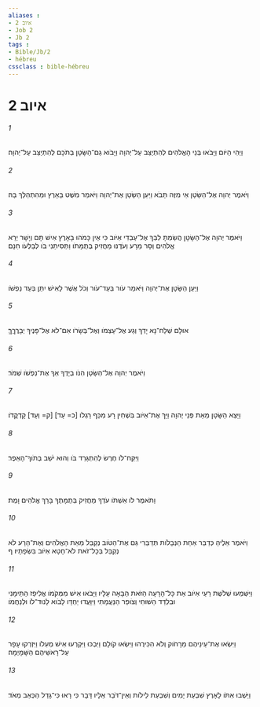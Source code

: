 ```yaml
---
aliases : 
- איוב 2
- Job 2
- Jb 2
tags : 
- Bible/Jb/2
- hébreu
cssclass : bible-hébreu
---
```


# איוב 2

###### 1
וַיְהִי הַיֹּום וַיָּבֹאוּ בְּנֵי הָאֱלֹהִים לְהִתְיַצֵּב עַל־יְהוָה וַיָּבֹוא גַם־הַשָּׂטָן בְּתֹכָם לְהִתְיַצֵּב עַל־יְהוָה׃
###### 2
וַיֹּאמֶר יְהוָה אֶל־הַשָּׂטָן אֵי מִזֶּה תָּבֹא וַיַּעַן הַשָּׂטָן אֶת־יְהוָה וַיֹּאמַר מִשֻּׁט בָּאָרֶץ וּמֵהִתְהַלֵּךְ בָּהּ׃
###### 3
וַיֹּאמֶר יְהוָה אֶל־הַשָּׂטָן הֲשַׂמְתָּ לִבְּךָ אֶל־עַבְדִּי אִיֹּוב כִּי אֵין כָּמֹהוּ בָּאָרֶץ אִישׁ תָּם וְיָשָׁר יְרֵא אֱלֹהִים וְסָר מֵרָע וְעֹדֶנּוּ מַחֲזִיק בְּתֻמָּתֹו וַתְּסִיתֵנִי בֹו לְבַלְּעֹו חִנָּם׃
###### 4
וַיַּעַן הַשָּׂטָן אֶת־יְהוָה וַיֹּאמַר עֹור בְּעַד־עֹור וְכֹל אֲשֶׁר לָאִישׁ יִתֵּן בְּעַד נַפְשֹׁו׃
###### 5
אוּלָם שְׁלַח־נָא יָדְךָ וְגַע אֶל־עַצְמֹו וְאֶל־בְּשָׂרֹו אִם־לֹא אֶל־פָּנֶיךָ יְבָרֲךֶךָּ׃
###### 6
וַיֹּאמֶר יְהוָה אֶל־הַשָּׂטָן הִנֹּו בְיָדֶךָ אַךְ אֶת־נַפְשֹׁו שְׁמֹר׃
###### 7
וַיֵּצֵא הַשָּׂטָן מֵאֵת פְּנֵי יְהוָה וַיַּךְ אֶת־אִיֹּוב בִּשְׁחִין רָע מִכַּף רַגְלֹו [כ= עַד] [ק= וְעַד] קָדְקֳדֹו׃
###### 8
וַיִּקַּח־לֹו חֶרֶשׂ לְהִתְגָּרֵד בֹּו וְהוּא יֹשֵׁב בְּתֹוךְ־הָאֵפֶר׃
###### 9
וַתֹּאמֶר לֹו אִשְׁתֹּו עֹדְךָ מַחֲזִיק בְּתֻמָּתֶךָ בָּרֵךְ אֱלֹהִים וָמֻת׃
###### 10
וַיֹּאמֶר אֵלֶיהָ כְּדַבֵּר אַחַת הַנְּבָלֹות תְּדַבֵּרִי גַּם אֶת־הַטֹּוב נְקַבֵּל מֵאֵת הָאֱלֹהִים וְאֶת־הָרָע לֹא נְקַבֵּל בְּכָל־זֹאת לֹא־חָטָא אִיֹּוב בִּשְׂפָתָיו׃ ף
###### 11
וַיִּשְׁמְעוּ שְׁלֹשֶׁת רֵעֵי אִיֹּוב אֵת כָּל־הָרָעָה הַזֹּאת הַבָּאָה עָלָיו וַיָּבֹאוּ אִישׁ מִמְּקֹמֹו אֱלִיפַז הַתֵּימָנִי וּבִלְדַּד הַשּׁוּחִי וְצֹופַר הַנַּעֲמָתִי וַיִּוָּעֲדוּ יַחְדָּו לָבֹוא לָנוּד־לֹו וּלְנַחֲמֹו׃
###### 12
וַיִּשְׂאוּ אֶת־עֵינֵיהֶם מֵרָחֹוק וְלֹא הִכִּירֻהוּ וַיִּשְׂאוּ קֹולָם וַיִּבְכּוּ וַיִּקְרְעוּ אִישׁ מְעִלֹו וַיִּזְרְקוּ עָפָר עַל־רָאשֵׁיהֶם הַשָּׁמָיְמָה׃
###### 13
וַיֵּשְׁבוּ אִתֹּו לָאָרֶץ שִׁבְעַת יָמִים וְשִׁבְעַת לֵילֹות וְאֵין־דֹּבֵר אֵלָיו דָּבָר כִּי רָאוּ כִּי־גָדַל הַכְּאֵב מְאֹד׃
